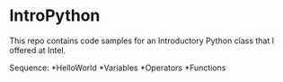IntroPython
===========

This repo contains code samples for an Introductory Python class that I offered at Intel.

Sequence:
*HelloWorld
*Variables
*Operators
*Functions